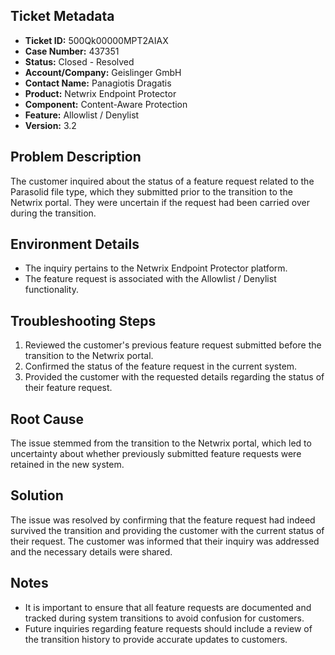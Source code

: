 ## Ticket Metadata
- **Ticket ID:** 500Qk00000MPT2AIAX
- **Case Number:** 437351
- **Status:** Closed - Resolved
- **Account/Company:** Geislinger GmbH
- **Contact Name:** Panagiotis Dragatis
- **Product:** Netwrix Endpoint Protector
- **Component:** Content-Aware Protection
- **Feature:** Allowlist / Denylist
- **Version:** 3.2

## Problem Description
The customer inquired about the status of a feature request related to the Parasolid file type, which they submitted prior to the transition to the Netwrix portal. They were uncertain if the request had been carried over during the transition.

## Environment Details
- The inquiry pertains to the Netwrix Endpoint Protector platform.
- The feature request is associated with the Allowlist / Denylist functionality.

## Troubleshooting Steps
1. Reviewed the customer's previous feature request submitted before the transition to the Netwrix portal.
2. Confirmed the status of the feature request in the current system.
3. Provided the customer with the requested details regarding the status of their feature request.

## Root Cause
The issue stemmed from the transition to the Netwrix portal, which led to uncertainty about whether previously submitted feature requests were retained in the new system.

## Solution
The issue was resolved by confirming that the feature request had indeed survived the transition and providing the customer with the current status of their request. The customer was informed that their inquiry was addressed and the necessary details were shared.

## Notes
- It is important to ensure that all feature requests are documented and tracked during system transitions to avoid confusion for customers.
- Future inquiries regarding feature requests should include a review of the transition history to provide accurate updates to customers.